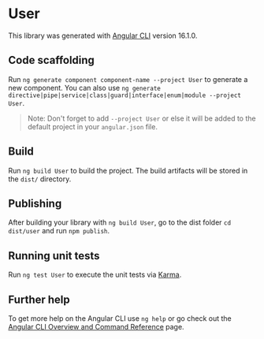 # User

This library was generated with [Angular CLI](https://github.com/angular/angular-cli) version 16.1.0.

## Code scaffolding

Run `ng generate component component-name --project User` to generate a new component. You can also use `ng generate directive|pipe|service|class|guard|interface|enum|module --project User`.
> Note: Don't forget to add `--project User` or else it will be added to the default project in your `angular.json` file. 

## Build

Run `ng build User` to build the project. The build artifacts will be stored in the `dist/` directory.

## Publishing

After building your library with `ng build User`, go to the dist folder `cd dist/user` and run `npm publish`.

## Running unit tests

Run `ng test User` to execute the unit tests via [Karma](https://karma-runner.github.io).

## Further help

To get more help on the Angular CLI use `ng help` or go check out the [Angular CLI Overview and Command Reference](https://angular.io/cli) page.
